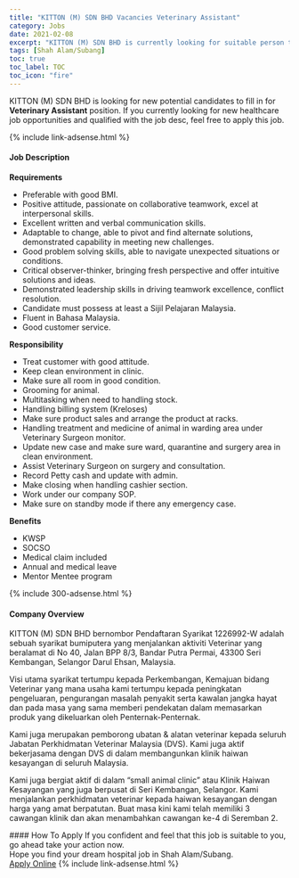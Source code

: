 ```yaml
---
title: "KITTON (M) SDN BHD Vacancies Veterinary Assistant" 
category: Jobs 
date: 2021-02-08 
excerpt: "KITTON (M) SDN BHD is currently looking for suitable person to fill in the Veterinary Assistant which positioned at Shah Alam/Subang" 
tags: [Shah Alam/Subang] 
toc: true 
toc_label: TOC 
toc_icon: "fire" 
--- 
```


<p>KITTON (M) SDN BHD is looking for new potential candidates to fill in for <b>Veterinary Assistant</b> position. If you currently looking for new healthcare job opportunities and qualified with the job desc, feel free to apply this job.
</p>{% include link-adsense.html %} 
<div><div><h4>Job Description</h4></div><div><div><span><div><p><strong>Requirements</strong></p><ul><li>Preferable with good BMI.</li><li>Positive attitude, passionate on collaborative teamwork, excel at interpersonal skills.</li><li>Excellent written and verbal communication skills.</li><li>Adaptable to change, able to pivot and find alternate solutions, demonstrated capability in meeting new challenges.</li><li>Good problem solving skills, able to navigate unexpected situations or conditions.</li><li>Critical observer-thinker, bringing fresh perspective and offer intuitive solutions and ideas.</li><li>Demonstrated leadership skills in driving teamwork excellence, conflict resolution.</li><li>Candidate must possess at least a Sijil Pelajaran Malaysia.</li><li>Fluent in Bahasa Malaysia.&#160;</li><li>Good customer service.</li></ul><p><strong>Responsibility</strong></p><ul><li>Treat customer with good attitude.</li><li>Keep clean environment in clinic.&#160;</li><li>Make sure all room in good condition.</li><li>Grooming for animal.</li><li>Multitasking when need to handling stock.</li><li>Handling billing system (Kreloses)</li><li>Make sure product sales and arrange the product at racks.&#160;</li><li>Handling treatment and medicine of animal in warding area under Veterinary Surgeon monitor.&#160;</li><li>Update new case and make sure ward, quarantine and surgery area in clean environment.</li><li>Assist Veterinary Surgeon on surgery and consultation.&#160;</li><li>Record Petty cash and update with admin.</li><li>Make closing when handling cashier section.</li><li>Work under our company SOP.</li><li>Make sure on standby mode if there any emergency case.&#160;</li></ul><p><strong>Benefits</strong></p><ul><li>KWSP</li><li>SOCSO</li><li>Medical claim included</li><li>Annual and medical leave&#160;</li><li>Mentor Mentee program</li></ul></div></span></div></div></div> 
{% include 300-adsense.html %} 
<div><div><h4>Company Overview</h4></div><div><div><span><div><p>KITTON (M) SDN BHD bernombor Pendaftaran Syarikat 1226992-W adalah sebuah syarikat bumiputera yang menjalankan aktiviti Veterinar yang beralamat di No 40, Jalan BPP 8/3, Bandar Putra Permai, 43300 Seri Kembangan, Selangor Darul Ehsan, Malaysia.</p><p>Visi utama syarikat tertumpu kepada Perkembangan, Kemajuan bidang Veterinar yang mana usaha kami tertumpu kepada peningkatan pengeluaran, pengurangan masalah penyakit serta kawalan jangka hayat dan pada masa yang sama memberi pendekatan dalam memasarkan produk yang dikeluarkan oleh Penternak-Penternak.</p><p>Kami juga merupakan pemborong ubatan &amp; alatan veterinar kepada seluruh Jabatan Perkhidmatan Veterinar Malaysia (DVS). Kami juga aktif bekerjasama dengan DVS di dalam membangunkan klinik haiwan kesayangan di seluruh Malaysia.</p><p>Kami juga bergiat aktif di dalam &#8220;small animal clinic&#8221; atau Klinik Haiwan Kesayangan yang juga berpusat di Seri Kembangan, Selangor. Kami menjalankan perkhidmatan veterinar kepada haiwan kesayangan dengan harga yang amat berpatutan. Buat masa kini kami telah memiliki 3 cawangan klinik dan akan menambahkan cawangan ke-4 di Seremban 2.</p></div></span></div></div></div> 
#### How To Apply 
If you confident and feel that this job is suitable to you, go ahead take your action now. <br/> 
Hope you find your dream hospital job in Shah Alam/Subang. <br/> 
<a href="https://www.jobstreet.com.my/en/job/veterinary-assistant-4477364?jobId=jobstreet-my-job-4477364" class="btn btn--warning" target="_blank" rel="nofollow noopenner">Apply Online</a> 
{% include link-adsense.html %} 